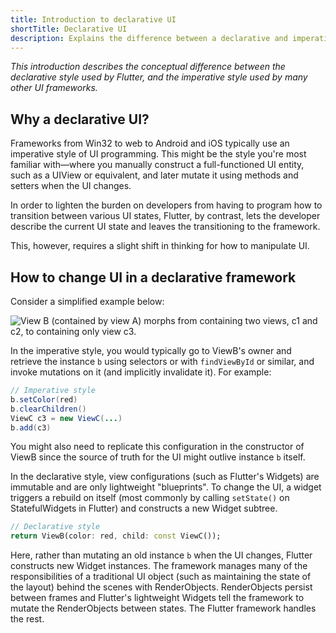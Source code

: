 ```yaml
---
title: Introduction to declarative UI
shortTitle: Declarative UI
description: Explains the difference between a declarative and imperative programming style.
---
```


<?code-excerpt path-base="get-started/flutter-for/declarative"?>

_This introduction describes the conceptual difference between the
declarative style used by Flutter, and the imperative style used by
many other UI frameworks._

## Why a declarative UI?

Frameworks from Win32 to web to Android and iOS typically use an imperative
style of UI programming. This might be the style you're most familiar
with&mdash;where you manually construct a full-functioned UI entity,
such as a UIView or equivalent, and later mutate it using methods and
setters when the UI changes.

In order to lighten the burden on developers from having to program how to
transition between various UI states, Flutter, by contrast,
lets the developer describe the current UI state and leaves the
transitioning to the framework.

This, however, requires a slight shift in thinking for how to manipulate UI.

## How to change UI in a declarative framework

Consider a simplified example below:

<img src="/assets/images/docs/declarativeUIchanges.png" alt="View B (contained by view A) morphs from containing two views, c1 and c2, to containing only view c3.">

In the imperative style, you would typically go to ViewB's owner
and retrieve the instance `b` using selectors or with `findViewById` or similar,
and invoke mutations on it (and implicitly invalidate it). For example:

```java
// Imperative style
b.setColor(red)
b.clearChildren()
ViewC c3 = new ViewC(...)
b.add(c3)
```

You might also need to replicate this configuration in the constructor of
ViewB since the source of truth for the UI might outlive instance `b` itself.

In the declarative style, view configurations (such as Flutter's Widgets)
are immutable and are only lightweight "blueprints". To change the UI,
a widget triggers a rebuild on itself (most commonly by calling `setState()`
on StatefulWidgets in Flutter) and constructs a new Widget subtree.

<?code-excerpt "lib/main.dart (declarative)"?>
```dart
// Declarative style
return ViewB(color: red, child: const ViewC());
```

Here, rather than mutating an old instance `b` when the UI changes,
Flutter constructs new Widget instances. The framework manages many of the
responsibilities of a traditional UI object (such as maintaining the
state of the layout) behind the scenes with RenderObjects.
RenderObjects persist between frames and Flutter's lightweight Widgets
tell the framework to mutate the RenderObjects between states.
The Flutter framework handles the rest.
